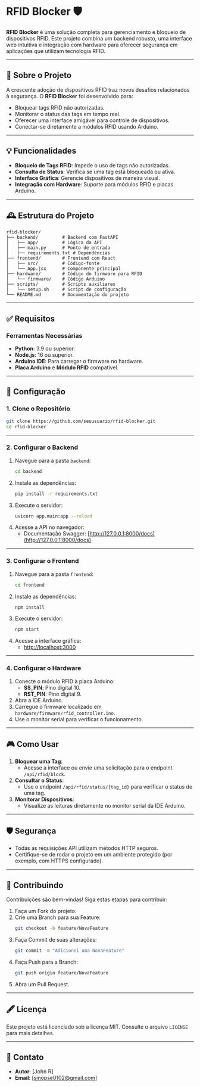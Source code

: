 # RFID Blocker 🛡️

**RFID Blocker** é uma solução completa para gerenciamento e bloqueio de dispositivos RFID. Este projeto combina um backend robusto, uma interface web intuitiva e integração com hardware para oferecer segurança em aplicações que utilizam tecnologia RFID.

---

## 🔖 Sobre o Projeto

A crescente adoção de dispositivos RFID traz novos desafios relacionados à segurança. O **RFID Blocker** foi desenvolvido para:
- Bloquear tags RFID não autorizadas.
- Monitorar o status das tags em tempo real.
- Oferecer uma interface amigável para controle de dispositivos.
- Conectar-se diretamente a módulos RFID usando Arduino.

---

## 💡 Funcionalidades

- **Bloqueio de Tags RFID**: Impede o uso de tags não autorizadas.
- **Consulta de Status**: Verifica se uma tag está bloqueada ou ativa.
- **Interface Gráfica**: Gerencie dispositivos de maneira visual.
- **Integração com Hardware**: Suporte para módulos RFID e placas Arduino.

---

## 🕰️ Estrutura do Projeto

```plaintext
rfid-blocker/
├── backend/         # Backend com FastAPI
│   ├── app/         # Lógica da API
│   ├── main.py      # Ponto de entrada
│   ├── requirements.txt # Dependências
├── frontend/        # Frontend com React
│   ├── src/         # Código-fonte
│   └── App.jsx      # Componente principal
├── hardware/        # Código do firmware para RFID
│   └── firmware/    # Código Arduino
├── scripts/         # Scripts auxiliares
│   └── setup.sh     # Script de configuração
└── README.md        # Documentação do projeto
```

---

## ✅ Requisitos

### Ferramentas Necessárias

- **Python**: 3.9 ou superior.
- **Node.js**: 16 ou superior.
- **Arduino IDE**: Para carregar o firmware no hardware.
- **Placa Arduino** e **Módulo RFID** compatível.

---

## 🚀 Configuração

### 1. Clone o Repositório

```bash
git clone https://github.com/seuusuario/rfid-blocker.git
cd rfid-blocker
```

---

### 2. Configurar o Backend

1. Navegue para a pasta `backend`:
   ```bash
   cd backend
   ```
2. Instale as dependências:
   ```bash
   pip install -r requirements.txt
   ```
3. Execute o servidor:
   ```bash
   uvicorn app.main:app --reload
   ```
4. Acesse a API no navegador:
   - Documentação Swagger: [http://127.0.0.1:8000/docs](http://127.0.0.1:8000/docs)

---

### 3. Configurar o Frontend

1. Navegue para a pasta `frontend`:
   ```bash
   cd frontend
   ```
2. Instale as dependências:
   ```bash
   npm install
   ```
3. Execute o servidor:
   ```bash
   npm start
   ```
4. Acesse a interface gráfica:
   - [http://localhost:3000](http://localhost:3000)

---

### 4. Configurar o Hardware

1. Conecte o módulo RFID à placa Arduino:
   - **SS_PIN**: Pino digital 10.
   - **RST_PIN**: Pino digital 9.
2. Abra a IDE Arduino.
3. Carregue o firmware localizado em `hardware/firmware/rfid_controller.ino`.
4. Use o monitor serial para verificar o funcionamento.

---

## 🎮 Como Usar

1. **Bloquear uma Tag**:
   - Acesse a interface ou envie uma solicitação para o endpoint `/api/rfid/block`.
2. **Consultar o Status**:
   - Use o endpoint `/api/rfid/status/{tag_id}` para verificar o status de uma tag.
3. **Monitorar Dispositivos**:
   - Visualize as leituras diretamente no monitor serial da IDE Arduino.

---

## 🛡️ Segurança

- Todas as requisições API utilizam métodos HTTP seguros.
- Certifique-se de rodar o projeto em um ambiente protegido (por exemplo, com HTTPS configurado).

---

## 🤝 Contribuindo

Contribuições são bem-vindas! Siga estas etapas para contribuir:

1. Faça um Fork do projeto.
2. Crie uma Branch para sua Feature:
   ```bash
   git checkout -b feature/NovaFeature
   ```
3. Faça Commit de suas alterações:
   ```bash
   git commit -m "Adicionei uma NovaFeature"
   ```
4. Faça Push para a Branch:
   ```bash
   git push origin feature/NovaFeature
   ```
5. Abra um Pull Request.

---

## 🖋️ Licença

Este projeto está licenciado sob a licença MIT. Consulte o arquivo `LICENSE` para mais detalhes.

---

## 📢 Contato

- **Autor**: [John R]
- **Email**: [sinopse0102@gmail.com]

